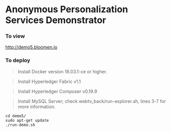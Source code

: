 # Anonymous Personalization Services Demonstrator
### To view
http://demo5.bloomen.io

### To deploy 
> Install Docker version 18.03.1-ce or higher.

> Install Hyperledger Fabric v1.1

> Install Hyperledger Composer v0.19.9

> Install MySQL Server; check webtv_back/run-explorer.sh, lines 3-7 for more information.

```
cd demo5/
sudo apt-get update
./run-demo.sh
```
